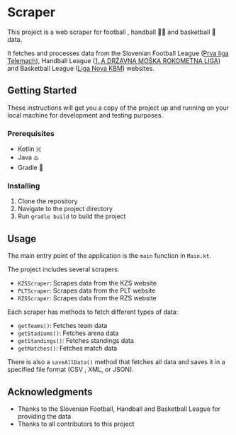 # Scraper

This project is a web scraper for football , handball 🤾‍♂️ and basketball 🏀 data. 

It fetches and processes data from the Slovenian Football League ([Prva liga Telemach](https://www.prvaliga.si/tekmovanja/?id_menu=101)), 
Handball League ([1. A DRŽAVNA MOŠKA ROKOMETNA LIGA](https://livestat.rokometna-zveza.si/#/liga/1155/sezona/70/lestvica)) 
and  Basketball League ([Liga Nova KBM](https://www.eurobasket.com/Slovenia/basketball-Liga-Nova-KBM.aspx)) websites.

## Getting Started

These instructions will get you a copy of the project up and running on your local machine for development and testing purposes.

### Prerequisites

- Kotlin 🇰
- Java ♨️
- Gradle 🐘

### Installing

1. Clone the repository
2. Navigate to the project directory
3. Run `gradle build` to build the project

## Usage

The main entry point of the application is the `main` function in `Main.kt`. 

The project includes several scrapers:

- `KZSScraper`: Scrapes data from the KZS website
- `PLTScraper`: Scrapes data from the PLT website
- `RZSScraper`: Scrapes data from the RZS website

Each scraper has methods to fetch different types of data:

- `getTeams()`: Fetches team data
- `getStadiums()`: Fetches arena data
- `getStandings()`: Fetches standings data
- `getMatches()`: Fetches match data

There is also a `saveAllData()` method that fetches all data and saves it in a specified file format (CSV , XML, or JSON).


## Acknowledgments

- Thanks to the Slovenian Football, Handball and Basketball League for providing the data
- Thanks to all contributors to this project
